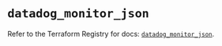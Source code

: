 # `datadog_monitor_json`

Refer to the Terraform Registry for docs: [`datadog_monitor_json`](https://registry.terraform.io/providers/datadog/datadog/3.40.0/docs/resources/monitor_json).
